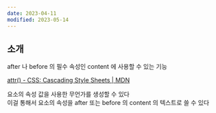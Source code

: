 ```yaml
---
date: 2023-04-11
modified: 2023-05-14
---
```


## 소개

after 나 before 의 필수 속성인 content 에 사용할 수 있는 기능

[attr() - CSS: Cascading Style Sheets | MDN](https://developer.mozilla.org/en-US/docs/Web/CSS/attr)

요소의 속성 값을 사용한 무언가를 생성할 수 있다  
이걸 통해서 요소의 속성을 after 또는 before 의 content 의 텍스트로 쓸 수 있다
